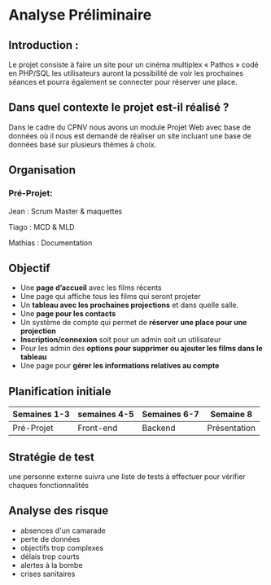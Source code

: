 Analyse Préliminaire
=========
Introduction :
-----
Le projet consiste à faire un site pour un cinéma multiplex « Pathos » codé en PHP/SQL les utilisateurs auront la possibilité de voir les prochaines séances et pourra également se connecter pour réserver une place.

## Dans quel contexte le projet est-il réalisé ?

Dans le cadre du CPNV nous avons un module Projet Web avec base de données où il nous est demandé de réaliser un site incluant une base de données basé sur plusieurs thèmes à choix.

## Organisation

### Pré-Projet:

Jean : Scrum Master & maquettes

Tiago : MCD & MLD

Mathias : Documentation

Objectif
------

-	Une **page d’accueil** avec les films récents
-	Une page qui affiche tous les films qui seront projeter 
-	Un **tableau avec les prochaines projections** et dans quelle salle.
-	Une **page pour les contacts** 
-	Un système de compte qui permet de **réserver une place pour une projection** 
-	**Inscription/connexion** soit pour un admin soit un utilisateur
-	Pour les admin des **options pour supprimer ou ajouter les films dans le tableau**
-	Une page pour **gérer les informations relatives au compte**

## Planification initiale

| Semaines 1-3 | semaines 4-5 | Semaines 6-7 | Semaine 8    |
| ------------ | ------------ | ------------ | ------------ |
| Pré-Projet   | Front-end    | Backend      | Présentation |



Stratégie de test
----

une personne externe suivra une liste de tests à effectuer pour vérifier chaques fonctionnalités

Analyse des risque
------

- absences d'un camarade
- perte de données
- objectifs trop complexes
- délais trop courts
- alertes à la bombe
- crises sanitaires

